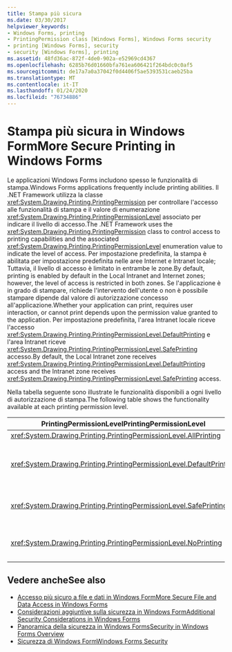 ```yaml
---
title: Stampa più sicura
ms.date: 03/30/2017
helpviewer_keywords:
- Windows Forms, printing
- PrintingPermission class [Windows Forms], Windows Forms security
- printing [Windows Forms], security
- security [Windows Forms], printing
ms.assetid: 48fd36ac-872f-4de0-902a-e52969cd4367
ms.openlocfilehash: 6285b76d01660bfa761ea606421f264bdc0c0af5
ms.sourcegitcommit: de17a7a0a37042f0d4406f5ae5393531caeb25ba
ms.translationtype: MT
ms.contentlocale: it-IT
ms.lasthandoff: 01/24/2020
ms.locfileid: "76734886"
---
```

# <a name="more-secure-printing-in-windows-forms"></a><span data-ttu-id="2ed45-102">Stampa più sicura in Windows Form</span><span class="sxs-lookup"><span data-stu-id="2ed45-102">More Secure Printing in Windows Forms</span></span>
<span data-ttu-id="2ed45-103">Le applicazioni Windows Forms includono spesso le funzionalità di stampa.</span><span class="sxs-lookup"><span data-stu-id="2ed45-103">Windows Forms applications frequently include printing abilities.</span></span> <span data-ttu-id="2ed45-104">Il .NET Framework utilizza la classe <xref:System.Drawing.Printing.PrintingPermission> per controllare l'accesso alle funzionalità di stampa e il valore di enumerazione <xref:System.Drawing.Printing.PrintingPermissionLevel> associato per indicare il livello di accesso.</span><span class="sxs-lookup"><span data-stu-id="2ed45-104">The .NET Framework uses the <xref:System.Drawing.Printing.PrintingPermission> class to control access to printing capabilities and the associated <xref:System.Drawing.Printing.PrintingPermissionLevel> enumeration value to indicate the level of access.</span></span> <span data-ttu-id="2ed45-105">Per impostazione predefinita, la stampa è abilitata per impostazione predefinita nelle aree Internet e Intranet locale; Tuttavia, il livello di accesso è limitato in entrambe le zone.</span><span class="sxs-lookup"><span data-stu-id="2ed45-105">By default, printing is enabled by default in the Local Intranet and Internet zones; however, the level of access is restricted in both zones.</span></span> <span data-ttu-id="2ed45-106">Se l'applicazione è in grado di stampare, richiede l'intervento dell'utente o non è possibile stampare dipende dal valore di autorizzazione concesso all'applicazione.</span><span class="sxs-lookup"><span data-stu-id="2ed45-106">Whether your application can print, requires user interaction, or cannot print depends upon the permission value granted to the application.</span></span> <span data-ttu-id="2ed45-107">Per impostazione predefinita, l'area Intranet locale riceve l'accesso <xref:System.Drawing.Printing.PrintingPermissionLevel.DefaultPrinting> e l'area Intranet riceve <xref:System.Drawing.Printing.PrintingPermissionLevel.SafePrinting> accesso.</span><span class="sxs-lookup"><span data-stu-id="2ed45-107">By default, the Local Intranet zone receives <xref:System.Drawing.Printing.PrintingPermissionLevel.DefaultPrinting> access and the Intranet zone receives <xref:System.Drawing.Printing.PrintingPermissionLevel.SafePrinting> access.</span></span>  
  
 <span data-ttu-id="2ed45-108">Nella tabella seguente sono illustrate le funzionalità disponibili a ogni livello di autorizzazione di stampa.</span><span class="sxs-lookup"><span data-stu-id="2ed45-108">The following table shows the functionality available at each printing permission level.</span></span>  
  
|<span data-ttu-id="2ed45-109">PrintingPermissionLevel</span><span class="sxs-lookup"><span data-stu-id="2ed45-109">PrintingPermissionLevel</span></span>|<span data-ttu-id="2ed45-110">Descrizione</span><span class="sxs-lookup"><span data-stu-id="2ed45-110">Description</span></span>|  
|-----------------------------|-----------------|  
|<xref:System.Drawing.Printing.PrintingPermissionLevel.AllPrinting>|<span data-ttu-id="2ed45-111">Consente l'accesso completo a tutte le stampanti installate.</span><span class="sxs-lookup"><span data-stu-id="2ed45-111">Provides full access to all installed printers.</span></span>|  
|<xref:System.Drawing.Printing.PrintingPermissionLevel.DefaultPrinting>|<span data-ttu-id="2ed45-112">Consente la stampa a livello di codice sulla stampante predefinita e la stampa più sicura tramite una finestra di dialogo di stampa restrittiva.</span><span class="sxs-lookup"><span data-stu-id="2ed45-112">Enables programmatic printing to the default printer and safer printing through a restrictive printing dialog box.</span></span> <span data-ttu-id="2ed45-113"><xref:System.Drawing.Printing.PrintingPermissionLevel.DefaultPrinting> è un subset di <xref:System.Drawing.Printing.PrintingPermissionLevel.AllPrinting>.</span><span class="sxs-lookup"><span data-stu-id="2ed45-113"><xref:System.Drawing.Printing.PrintingPermissionLevel.DefaultPrinting> is a subset of <xref:System.Drawing.Printing.PrintingPermissionLevel.AllPrinting>.</span></span>|  
|<xref:System.Drawing.Printing.PrintingPermissionLevel.SafePrinting>|<span data-ttu-id="2ed45-114">Fornisce la stampa solo da una finestra di dialogo con restrizioni.</span><span class="sxs-lookup"><span data-stu-id="2ed45-114">Provides printing only from a more-restricted dialog box.</span></span> <span data-ttu-id="2ed45-115"><xref:System.Drawing.Printing.PrintingPermissionLevel.SafePrinting> è un subset di <xref:System.Drawing.Printing.PrintingPermissionLevel.DefaultPrinting>.</span><span class="sxs-lookup"><span data-stu-id="2ed45-115"><xref:System.Drawing.Printing.PrintingPermissionLevel.SafePrinting> is a subset of <xref:System.Drawing.Printing.PrintingPermissionLevel.DefaultPrinting>.</span></span>|  
|<xref:System.Drawing.Printing.PrintingPermissionLevel.NoPrinting>|<span data-ttu-id="2ed45-116">Impedisce l'accesso alle stampanti.</span><span class="sxs-lookup"><span data-stu-id="2ed45-116">Prevents access to printers.</span></span> <span data-ttu-id="2ed45-117"><xref:System.Drawing.Printing.PrintingPermissionLevel.NoPrinting> è un subset di <xref:System.Drawing.Printing.PrintingPermissionLevel.SafePrinting>.</span><span class="sxs-lookup"><span data-stu-id="2ed45-117"><xref:System.Drawing.Printing.PrintingPermissionLevel.NoPrinting> is a subset of <xref:System.Drawing.Printing.PrintingPermissionLevel.SafePrinting>.</span></span>|  
  
## <a name="see-also"></a><span data-ttu-id="2ed45-118">Vedere anche</span><span class="sxs-lookup"><span data-stu-id="2ed45-118">See also</span></span>

- [<span data-ttu-id="2ed45-119">Accesso più sicuro a file e dati in Windows Form</span><span class="sxs-lookup"><span data-stu-id="2ed45-119">More Secure File and Data Access in Windows Forms</span></span>](more-secure-file-and-data-access-in-windows-forms.md)
- [<span data-ttu-id="2ed45-120">Considerazioni aggiuntive sulla sicurezza in Windows Form</span><span class="sxs-lookup"><span data-stu-id="2ed45-120">Additional Security Considerations in Windows Forms</span></span>](additional-security-considerations-in-windows-forms.md)
- [<span data-ttu-id="2ed45-121">Panoramica della sicurezza in Windows Forms</span><span class="sxs-lookup"><span data-stu-id="2ed45-121">Security in Windows Forms Overview</span></span>](security-in-windows-forms-overview.md)
- [<span data-ttu-id="2ed45-122">Sicurezza di Windows Form</span><span class="sxs-lookup"><span data-stu-id="2ed45-122">Windows Forms Security</span></span>](windows-forms-security.md)
